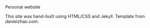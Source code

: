 Personal website

This site was hand-built using HTML/CSS and Jekyll. Template from danielzhao.com.

